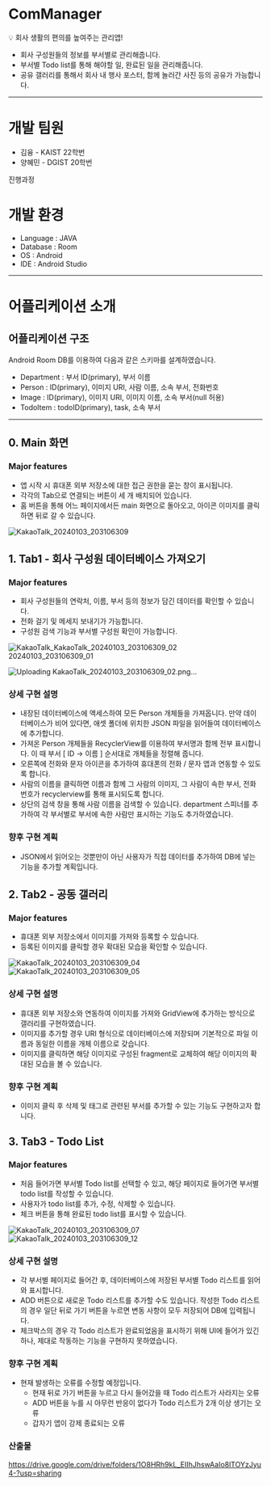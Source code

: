 # ComManager

<aside>
💡 회사 생활의 편의를 높여주는 관리앱!

</aside>

- 회사 구성원들의 정보를 부서별로 관리해줍니다.
- 부서별 Todo list를 통해 해야할 일, 완료된 일을 관리해줍니다.
- 공유 갤러리를 통해서 회사 내 행사 포스터, 함께 놀러간 사진 등의 공유가 가능합니다.

---

# 개발 팀원

- 김융 - KAIST 22학번
- 양혜민 - DGIST 20학번

진행과정 


# 개발 환경

- Language : JAVA
- Database : Room
- OS : Android
- IDE : Android Studio

---

# 어플리케이션 소개

## 어플리케이션 구조

Android Room DB를 이용하여 다음과 같은 스키마를 설계하였습니다.

- Department : 부서 ID(primary), 부서 이름
- Person : ID(primary), 이미지 URI, 사람 이름, 소속 부서, 전화번호
- Image : ID(primary), 이미지 URI, 이미지 이름, 소속 부서(null 허용)
- TodoItem : todoID(primary), task, 소속 부서

---

## 0. Main 화면

### Major features

- 앱 시작 시 휴대폰 외부 저장소에 대한 접근 권한을 묻는 창이 표시됩니다.
- 각각의 Tab으로 연결되는 버튼이 세 개 배치되어 있습니다.
- 홈 버튼을 통해 어느 페이지에서든 main 화면으로 돌아오고, 아이콘 이미지를 클릭하면 뒤로 갈 수 있습니다.

![KakaoTalk_20240103_203106309](https://github.com/systil3/week1_final/assets/70615100/c74f6638-845e-46bd-afbf-9d4dedd0c03d)


## 1. Tab1 - 회사 구성원 데이터베이스 가져오기

### Major features

- 회사 구성원들의 연락처, 이름, 부서 등의 정보가 담긴 데이터를 확인할 수 있습니다.
- 전화 걸기 및 메세지 보내기가 가능합니다.
- 구성원 검색 기능과 부서별 구성원 확인이 가능합니다.

![KakaoTalk_![KakaoTalk_20240103_203106309_02](https://github.com/systil3/week1_final/assets/70615100/58418eb4-b677-4018-8573-ca4293dd340c)
20240103_203106309_01](https://github.com/systil3/week1_final/assets/70615100/55387979-385b-4b4e-bcb1-9096dfa99aea)

![Uploading KakaoTalk_20240103_203106309_02.png…]()


### 상세 구현 설명

- 내장된 데이터베이스에 액세스하여 모든 Person 개체들을 가져옵니다. 만약 데이터베이스가 비어 있다면, 애셋 폴더에 위치한 JSON 파일을 읽어들여 데이터베이스에 추가합니다.
- 가져온 Person 개체들을 RecyclerView를 이용하여 부서명과 함께 전부 표시합니다. 이 때 부서 [ ID → 이름 ] 순서대로 개체들을 정렬해 줍니다.
- 오른쪽에 전화와 문자 아이콘을 추가하여 휴대폰의 전화 / 문자 앱과 연동할 수 있도록 합니다.
- 사람의 이름을 클릭하면 이름과 함께 그 사람의 이미지, 그 사람이 속한 부서, 전화번호가 recyclerview를 통해 표시되도록 합니다.
- 상단의 검색 창을 통해 사람 이름을 검색할 수 있습니다. department 스피너를 추가하여 각 부서별로 부서에 속한 사람만 표시하는 기능도 추가하였습니다.

### 향후 구현 계획

- JSON에서 읽어오는 것뿐만이 아닌 사용자가 직접 데이터를 추가하여 DB에 넣는 기능을 추가할 계획입니다.

## 2. Tab2 - 공동 갤러리

### Major features

- 휴대폰 외부 저장소에서 이미지를 가져와 등록할 수 있습니다.
- 등록된 이미지를 클릭할 경우 확대된 모습을 확인할 수 있습니다.

![KakaoTalk_20240103_203106309_04](https://github.com/systil3/week1_final/assets/70615100/1d158732-19bc-43a0-859d-d2f9a5c910fc)
![KakaoTalk_20240103_203106309_05](https://github.com/systil3/week1_final/assets/70615100/6048f1ce-e571-4d0b-b540-c74dc7b75b8b)


### 상세 구현 설명


- 휴대폰 외부 저장소와 연동하여 이미지를 가져와 GridView에 추가하는 방식으로 갤러리를 구현하였습니다.
- 이미지를 추가할 경우 URI 형식으로 데이터베이스에 저장되며 기본적으로 파일 이름과 동일한 이름을 개체 이름으로 갖습니다.
- 이미지를 클릭하면 해당 이미지로 구성된 fragment로 교체하여 해당 이미지의 확대된 모습을 볼 수 있습니다.

### 향후 구현 계획

- 이미지 클릭 후 삭제 및 태그로 관련된 부서를 추가할 수 있는 기능도 구현하고자 합니다.

## 3. Tab3 - Todo List

### Major features

- 처음 들어가면 부서별 Todo list를 선택할 수 있고, 해당 페이지로 들어가면 부서별 todo list를 작성할 수 있습니다.
- 사용자가 todo list를 추가, 수정, 삭제할 수 있습니다.
- 체크 버튼을 통해 완료된 todo list를 표시할 수 있습니다.

![KakaoTalk_20240103_203106309_07](https://github.com/systil3/week1_final/assets/70615100/7ff5f1cd-b3b7-49e0-adbd-8f421f61162e)
![KakaoTalk_20240103_203106309_12](https://github.com/systil3/week1_final/assets/70615100/e46dbd7e-2338-492e-ac3b-2c8c48715575)

### 상세 구현 설명

- 각 부서별 페이지로 들어간 후, 데이터베이스에 저장된 부서별 Todo 리스트를 읽어와 표시합니다.
- ADD 버튼으로 새로운 Todo 리스트를 추가할 수도 있습니다. 작성한 Todo 리스트의 경우 일단 뒤로 가기 버튼을 누르면 변동 사항이 모두 저장되어 DB에 입력됩니다.
- 체크박스의 경우 각 Todo 리스트가 완료되었음을 표시하기 위해 UI에 들어가 있긴 하나, 제대로 작동하는 기능을 구현하지 못하였습니다.

### 향후 구현 계획

- 현재 발생하는 오류를 수정할 예정입니다.
    - 현재 뒤로 가기 버튼을 누르고 다시 들어갔을 때 Todo 리스트가 사라지는 오류
    - ADD 버튼을 누를 시 아무런 반응이 없다가 Todo 리스트가 2개 이상 생기는 오류
    - 갑자기 앱이 강제 종료되는 오류
 
### 산출물
https://drive.google.com/drive/folders/1O8HRh9kL_EIIhJhswAaIo8lTOYzJyu4-?usp=sharing
